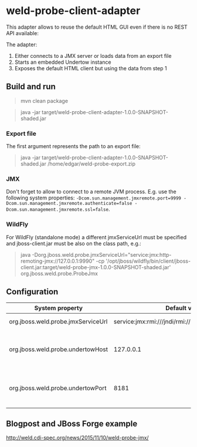 # weld-probe-client-adapter

This adapter allows to reuse the default HTML GUI even if there is no REST API available:

The adapter:

1. Either connects to a JMX server or loads data from an export file
2. Starts an embedded Undertow instance
3. Exposes the default HTML client but using the data from step 1

## Build and run

> mvn clean package

> java -jar target/weld-probe-client-adapter-1.0.0-SNAPSHOT-shaded.jar

### Export file

The first argument represents the path to an export file:

> java -jar target/weld-probe-client-adapter-1.0.0-SNAPSHOT-shaded.jar /home/edgar/weld-probe-export.zip

### JMX

Don't forget to allow to connect to a remote JVM process. E.g. use the following system properties: `-Dcom.sun.management.jmxremote.port=9999 -Dcom.sun.management.jmxremote.authenticate=false -Dcom.sun.management.jmxremote.ssl=false`.

### WildFly

For WildFly (standalone mode) a different jmxServiceUrl must be specified and jboss-client.jar must be also on the class path, e.g.:

> java -Dorg.jboss.weld.probe.jmxServiceUrl="service:jmx:http-remoting-jmx://127.0.0.1:9990" -cp '/opt/jboss/wildfly/bin/client/jboss-client.jar:target/weld-probe-jmx-1.0.0-SNAPSHOT-shaded.jar' org.jboss.weld.probe.ProbeJmx


## Configuration

| System property  | Default value | Description |
| ------------- | ------------- | ------------- |
| org.jboss.weld.probe.jmxServiceUrl  | service:jmx:rmi:///jndi/rmi://127.0.0.1:9999/jmxrmi  | JMX server URL |
| org.jboss.weld.probe.undertowHost  | 127.0.0.1  | Undertow host - used to expose the HTML client |
| org.jboss.weld.probe.undertowPort | 8181  | Undertow port - used to expose the HTML client |


## Blogpost and JBoss Forge example

http://weld.cdi-spec.org/news/2015/11/10/weld-probe-jmx/
